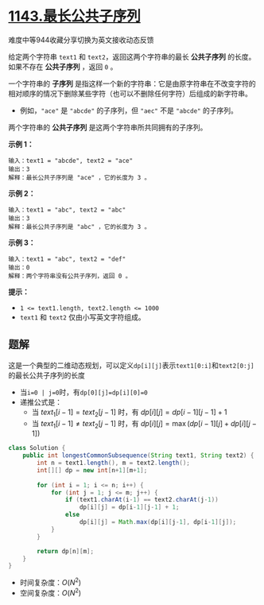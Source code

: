 # [1143.最长公共子序列](https://leetcode-cn.com/problems/longest-common-subsequence/)

难度中等944收藏分享切换为英文接收动态反馈

给定两个字符串 `text1` 和 `text2`，返回这两个字符串的最长 **公共子序列** 的长度。如果不存在 **公共子序列** ，返回 `0` 。

一个字符串的 **子序列** 是指这样一个新的字符串：它是由原字符串在不改变字符的相对顺序的情况下删除某些字符（也可以不删除任何字符）后组成的新字符串。

- 例如，`"ace"` 是 `"abcde"` 的子序列，但 `"aec"` 不是 `"abcde"` 的子序列。

两个字符串的 **公共子序列** 是这两个字符串所共同拥有的子序列。

 

**示例 1：**

```
输入：text1 = "abcde", text2 = "ace" 
输出：3  
解释：最长公共子序列是 "ace" ，它的长度为 3 。
```

**示例 2：**

```
输入：text1 = "abc", text2 = "abc"
输出：3
解释：最长公共子序列是 "abc" ，它的长度为 3 。
```

**示例 3：**

```
输入：text1 = "abc", text2 = "def"
输出：0
解释：两个字符串没有公共子序列，返回 0 。
```

 

**提示：**

- `1 <= text1.length, text2.length <= 1000`
- `text1` 和 `text2` 仅由小写英文字符组成。

## 题解

这是一个典型的二维动态规划，可以定义`dp[i][j]`表示`text1[0:i]`和`text2[0:j]`的最长公共子序列的长度

* 当`i=0 | j=0`时，有`dp[0][j]=dp[i][0]=0`
* 递推公式是：
  * 当 $text_1[i-1]=text_2[j-1]$ 时，有 $dp[i][j] = dp[i-1][j-1]+1$
  * 当 $text_1[i-1] \neq text_2[j-1]$ 时，有 $dp[i][j] = \max(dp[i-1][j] + dp[i][j-1])$

```java
class Solution {
    public int longestCommonSubsequence(String text1, String text2) {
        int n = text1.length(), m = text2.length();
        int[][] dp = new int[n+1][m+1];
                      
        for (int i = 1; i <= n; i++) {
            for (int j = 1; j <= m; j++) {
                if (text1.charAt(i-1) == text2.charAt(j-1))
                    dp[i][j] = dp[i-1][j-1] + 1;
                else
                    dp[i][j] = Math.max(dp[i][j-1], dp[i-1][j]); 
            }
        }

        return dp[n][m];
    }
}
```

* 时间复杂度：$O(N^2)$
* 空间复杂度：$O(N^2)$

